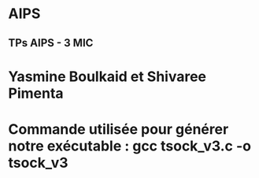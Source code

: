 # AIPS
## TPs AIPS - 3 MIC

# Yasmine Boulkaid et Shivaree Pimenta 

# Commande utilisée pour générer notre exécutable : gcc tsock_v3.c -o tsock_v3 

